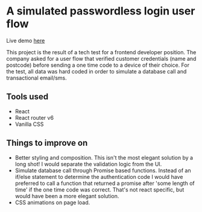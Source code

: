 # A simulated passwordless login user flow

Live demo [here](https://visionary-flan-978695.netlify.app/welcome)

This project is the result of a tech test for a frontend developer position. The company asked for a user flow that verified customer credentials (name and postcode) before sending a one time code to a device of their choice. For the test, all data was hard coded in order to simulate a database call and transactional email/sms.

## Tools used

- React
- React router v6
- Vanilla CSS

## Things to improve on

- Better styling and composition. This isn't the most elegant solution by a long shot! I would separate the validation logic from the UI.
- Simulate database call through Promise based functions. Instead of an if/else statement to determine the authentication code I would have preferred to call a function that returned a promise after 'some length of time' if the one time code was correct. That's not react specific, but would have been a more elegant solution.
- CSS animations on page load.
